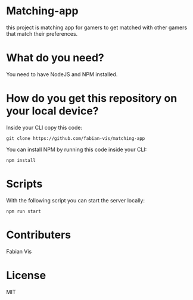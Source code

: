 # Matching-app
this project is matching app for gamers to get matched with other gamers that match their preferences.

# What do you need?

You need to have NodeJS and NPM installed.

# How do you get this repository on your local device?

Inside your CLI copy this code:

```git clone https://github.com/fabian-vis/matching-app```

You can install NPM by running this code inside your CLI:

```npm install```

# Scripts

With the following script you can start the server locally:

```npm run start```

# Contributers
Fabian Vis

# License
MIT